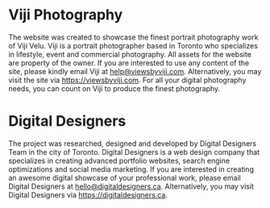 # Viji Photography
The website was created to showcase the finest portrait photography work of Viji Velu. Viji is a portrait photographer based in Toronto who specializes in lifestyle, event and commercial photography. All assets for the website are property of the owner. If you are interested to use any content of the site, please kindly email Viji at help@viewsbyviji.com. Alternatively, you may visit the site via https://viewsbyviji.com. For all your digital photography needs, you can count on Viji to produce the finest photography.

# Digital Designers
The project was researched, designed and developed by Digital Designers Team in the city of Toronto. Digital Designers is a web design company that specializes in creating advanced portfolio websites, search engine optimizations and social media marketing. If you are interested in creating an awesome digital showcase of your professional work, please email Digital Designers at hello@digitaldesigners.ca. Alternatively, you may visit Digital Designers via https://digitaldesigners.ca.
